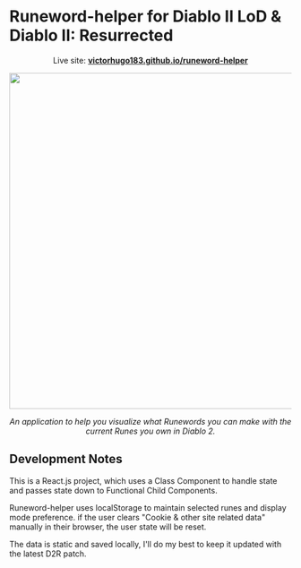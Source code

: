 # Runeword-helper for Diablo II LoD & Diablo II: Resurrected

<p align="center">
  Live site: <strong><a href="https://victorhugo183.github.io/runeword-helper/">victorhugo183.github.io/runeword-helper</a></strong>
</p>

<p align="center" class="bg-red">
  <img width="600" src="https://user-images.githubusercontent.com/60555502/146818011-4345d2d2-7419-4a95-bc35-987597166d61.png" />
</p>

<p align="center"><em>An application to help you visualize what Runewords you can make with the current Runes you own in Diablo 2.</em></p>

## Development Notes

This is a React.js project, which uses a Class Component to handle state and passes state down to Functional Child Components.

Runeword-helper uses localStorage to maintain selected runes and display mode preference. if the user clears "Cookie & other site related data" manually in their browser, the user state will be reset.

The data is static and saved locally, I'll do my best to keep it updated with the latest D2R patch.

